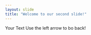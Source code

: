 ```yaml
---
layout: slide
title: "Welcome to our second slide!"
---
```

Your Text
Use the left arrow to bo back!

